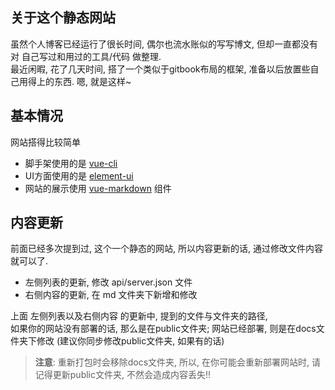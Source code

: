 ## 关于这个静态网站
虽然个人博客已经运行了很长时间, 偶尔也流水账似的写写博文, 但却一直都没有对 自己写过和用过的工具/代码 做整理.  
最近闲暇, 花了几天时间, 搭了一个类似于gitbook布局的框架, 准备以后放置些自己用得上的东西. 嗯, 就是这样~   

## 基本情况
网站搭得比较简单
  - 脚手架使用的是 [vue-cli](//cli.vuejs.org/zh/guide/)
  - UI方面使用的是 [element-ui](//element-cn.eleme.io)
  - 网站的展示使用 [vue-markdown](https://github.com/miaolz123/vue-markdown) 组件

## 内容更新
前面已经多次提到过, 这个一个静态的网站, 所以内容更新的话, 通过修改文件内容就可以了.  
 - 左侧列表的更新, 修改 api/server.json 文件
 - 右侧内容的更新, 在 md 文件夹下新增和修改  
   
上面 左侧列表以及右侧内容 的更新中, 提到的文件与文件夹的路径,  
如果你的网站没有部署的话, 那么是在public文件夹; 网站已经部署, 则是在docs文件夹下修改 (建议你同步修改public文件夹, 如果有的话)   
> **注意**: 重新打包时会移除docs文件夹, 所以, 在你可能会重新部署网站时, 请记得更新public文件夹, 不然会造成内容丢失!!
